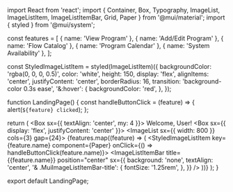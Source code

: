 import React from 'react';
import { Container, Box, Typography, ImageList, ImageListItem, ImageListItemBar, Grid, Paper } from '@mui/material';
import { styled } from '@mui/system';

const features = [
  { name: 'View Program' },
  { name: 'Add/Edit Program' },
  { name: 'Flow Catalog' },
  { name: 'Program Calendar' },
  { name: 'System Availability' },
];

const StyledImageListItem = styled(ImageListItem)({
  backgroundColor: 'rgba(0, 0, 0, 0.5)',
  color: 'white',
  height: 150,
  display: 'flex',
  alignItems: 'center',
  justifyContent: 'center',
  borderRadius: 16,
  transition: 'background-color 0.3s ease',
  '&:hover': {
    backgroundColor: 'red',
  },
});

function LandingPage() {
  const handleButtonClick = (feature) => {
    alert(`${feature} clicked`);
  };

  return (
    <Container>
      <Box sx={{ textAlign: 'center', my: 4 }}>
        <Typography variant="h4" component="div" gutterBottom>
          Welcome, User!
        </Typography>
        <Box sx={{ display: 'flex', justifyContent: 'center' }}>
          <ImageList sx={{ width: 800 }} cols={3} gap={24}>
            {features.map((feature) => (
              <StyledImageListItem key={feature.name} component={Paper} onClick={() => handleButtonClick(feature.name)}>
                <ImageListItemBar
                  title={<Typography variant="h6">{feature.name}</Typography>}
                  position="center"
                  sx={{
                    background: 'none',
                    textAlign: 'center',
                    '& .MuiImageListItemBar-title': {
                      fontSize: '1.25rem',
                    },
                  }}
                />
              </StyledImageListItem>
            ))}
          </ImageList>
        </Box>
      </Box>
    </Container>
  );
}

export default LandingPage;
